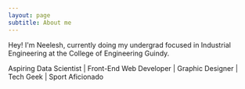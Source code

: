 ```yaml
---
layout: page
subtitle: About me
---
```

Hey! I'm Neelesh, currently doing my undergrad focused in Industrial Engineering at the College of Engineering Guindy. 

Aspiring Data Scientist | Front-End Web Developer | Graphic Designer | Tech Geek | Sport Aficionado

